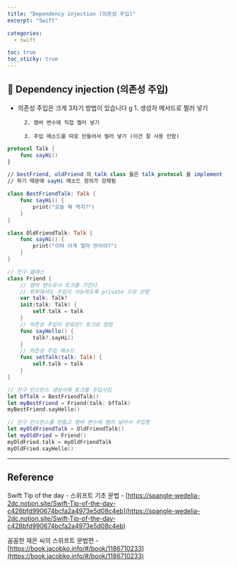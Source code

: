 ```yaml
---
title: "Dependency injection (의존성 주입)"
excerpt: "Swift"

categories:
  - swift

toc: true
toc_sticky: true
---
```


## 🔷 Dependency injection (의존성 주입)

- 의존성 주입은 크게 3자기 방법이 있습니다
  g 1. 생성자 메서드로 찔러 넣기

        2. 맴버 변수에 직접 찔러 넣기

        3. 주입 메소드를 따로 만들어서 찔러 넣기 (이건 잘 사용 안함)

```swift
protocol Talk {
	func sayHi()
}

// bestFriend, oldFriend 의 talk class 들은 talk protocol 을 implement
// 하기 때문에 sayHi 메소드 정의가 강제됨

class BestFriendTalk: Talk {
	func sayHi() {
		print("오늘 뭐 먹지?")
	}
}

class OldFriendTalk: Talk {
	func sayHi() {
		print("이야 이게 얼마 만이야?")
	}
}

// 친구 클래스
class Friend {
	// 맴버 변수로서 토크를 가진다
	// 외부에서도 주입이 가능하도록 private 으로 안함
	var talk: Talk?
	init(talk: Talk) {
		self.talk = talk
	}
	// 의존성 주입이 완료된? 토크로 말함
	func sayHello() {
		talk?.sayHi()
	}
	// 의존성 주입 메소드
	func setTalk(talk: Talk) {
		self.talk = talk
	}
}

// 친구 인스턴스 생성시에 토크를 주입시킴
let bfTalk = BestFriendTalk()
let myBestFriend = Friend(talk: bfTalk)
myBestFriend.sayHello()

// 친구 인스턴스를 만들고 맴버 변수에 찔러 넣어서 주입함
let myOldFriendTalk = OldFriendTalk()
let myOldFried = Friend()
myOldFried.talk = myOldFriendTalk
myOldFried.sayHello()

```

---

<!-- 🔶 🔷 📌 🔑 👉 -->

## Reference

Swift Tip of the day - 스위프트 기초 문법 - [https://spangle-wedelia-2dc.notion.site/Swift-Tip-of-the-day-c428bfd990674bcfa2a4973e5d08c4eb](https://spangle-wedelia-2dc.notion.site/Swift-Tip-of-the-day-c428bfd990674bcfa2a4973e5d08c4eb)

꼼꼼한 재은 씨의 스위프트 문법편 - [https://book.jacobko.info/#/book/1186710233](https://book.jacobko.info/#/book/1186710233)
